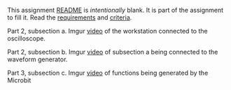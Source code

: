 This assignment [README](README.md) is _intentionally_ blank. It is part of the assignment to fill it. Read the [requirements](requirements.md) and [criteria](criteria.md).

Part 2, subsection a. Imgur [video](https://imgur.com/a/HzCuyRR) of the workstation connected to the oscilloscope.

Part 2, subsection b. Imgur [video](https://imgur.com/a/rWE1h2B) of subsection a being connected to the waveform generator.

Part 3, subsection c. Imgur [video](https://imgur.com/a/4ZN2v9V) of functions being generated by the Microbit
